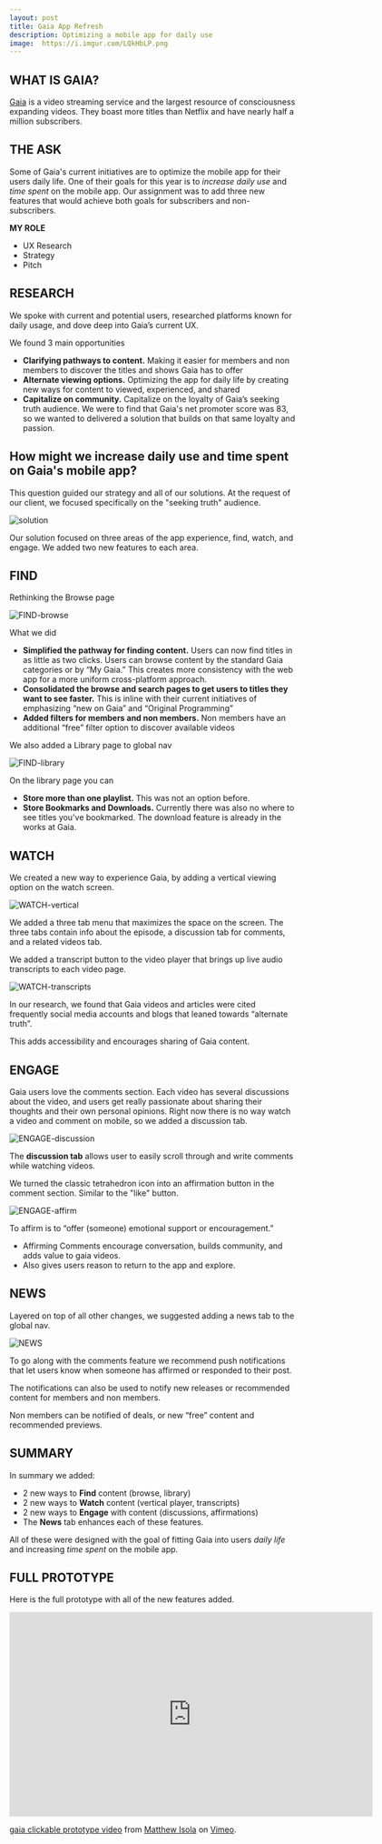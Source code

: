 ```yaml
---
layout: post
title: Gaia App Refresh
description: Optimizing a mobile app for daily use
image:  https://i.imgur.com/LQkHbLP.png
---
```


## WHAT IS GAIA?

[Gaia](https://www.gaia.com/) is a video streaming service and the largest resource of consciousness expanding videos. They boast more titles than Netflix and have nearly half a million subscribers.

## THE ASK

Some of Gaia's current initiatives are to optimize the mobile app for their users daily life. One of their goals for this year is to *increase daily use* and *time spent* on the mobile app. Our assignment was to add three new features that would achieve both goals for subscribers and non-subscribers.

**MY ROLE**
- UX Research
- Strategy
- Pitch

## RESEARCH

We spoke with current and potential users, researched platforms known for daily usage, and dove deep into Gaia’s current UX.

We found 3 main opportunities
- **Clarifying pathways to content.** Making it easier for members and non members to discover the titles and shows Gaia has to offer
- **Alternate viewing options.** Optimizing the app for daily life by creating new ways for content to viewed, experienced, and shared
- **Capitalize on community.** Capitalize on the loyalty of Gaia’s seeking truth audience. We were to find that Gaia's net promoter score was 83, so we wanted to delivered a solution that builds on that same loyalty and passion.

## How might we increase daily use and time spent on Gaia's mobile app?

This question guided our strategy and all of our solutions. At the request of our client, we focused specifically on the "seeking truth" audience.

![solution](https://i.imgur.com/tyh0RY1.png)

Our solution focused on three areas of the app experience, find, watch, and engage. We added two new features to each area.

## FIND

Rethinking the Browse page

![FIND-browse](https://media.giphy.com/media/5b9hBTxIbDvNzb5sCE/giphy.gif)

What we did

- **Simplified the pathway for finding content.** Users can now find titles in as little as two clicks.
Users can browse content by the standard Gaia categories or by “My Gaia.” This creates more consistency with the web app for a more uniform cross-platform approach.
- **Consolidated the browse and search pages to get users to titles they want to see faster.** This is
inline with their current initiatives of emphasizing “new on Gaia” and “Original Programming”
- **Added filters for members and non members.** Non members have an additional “free” filter option to discover available videos

We also added a Library page to global nav

![FIND-library](https://media.giphy.com/media/fQPdxU3JvrIkAsSU8Y/giphy.gif)

On the library page you can

- **Store more than one playlist.** This was not an option before.
- **Store Bookmarks and Downloads.** Currently there was also no where to see titles you've bookmarked. The download feature is already in the works at Gaia.

## WATCH

We created a new way to experience Gaia, by adding a vertical viewing option on the watch screen.

![WATCH-vertical](https://i.imgur.com/71feE68.png)

We added a three tab menu that maximizes the space on the screen. The three tabs contain info about the episode, a discussion tab for comments, and a related videos tab.

We added a transcript button to the video player that brings up live audio transcripts to each video page.

![WATCH-transcripts](https://media.giphy.com/media/9RXJKaWQaWRYkksiSz/giphy.gif)

In our research, we found that Gaia videos and articles were cited frequently social media accounts and blogs that leaned towards “alternate truth”.

This adds accessibility and encourages sharing of Gaia content.


## ENGAGE

Gaia users love the comments section. Each video has several discussions about the video, and users get really passionate about sharing their thoughts and their own personal opinions. Right now there is no way watch a video and comment on mobile, so we added a discussion tab.

![ENGAGE-discussion](https://media.giphy.com/media/1UQyexBEMxJ7hiClUS/giphy.gif)

The **discussion tab** allows user to easily scroll through and write comments while watching videos.

We turned the classic tetrahedron icon into an affirmation button in the comment section. Similar to the "like" button.

![ENGAGE-affirm](https://media.giphy.com/media/PQb8OeCwuz23rCfYfw/giphy.gif)

To affirm is to “offer (someone) emotional support or encouragement.”

- Affirming Comments encourage conversation, builds community, and adds value to gaia videos.
- Also gives users reason to return to the app and explore.

## NEWS

Layered on top of all other changes, we suggested adding a news tab to the global nav.

![NEWS](https://i.imgur.com/O8rDbEb.png)

To go along with the comments feature we recommend push notifications that let users know when someone has affirmed or responded to their post.

The notifications can also be used to notify new releases or recommended content for members and non members.

Non members can be notified of deals, or new “free” content and recommended previews.

## SUMMARY

In summary we added:

- 2 new ways to **Find** content (browse, library)
- 2 new ways to **Watch** content (vertical player, transcripts)
- 2 new ways to **Engage** with content (discussions, affirmations)
- The **News** tab enhances each of these features.

All of these were designed with the goal of fitting Gaia into users *daily life* and increasing *time spent* on the mobile app.

## FULL PROTOTYPE

Here is the full prototype with all of the new features added.

<iframe src="https://player.vimeo.com/video/280434700" width="640" height="360" frameborder="0" webkitallowfullscreen mozallowfullscreen allowfullscreen></iframe>
<p><a href="https://vimeo.com/280434700">gaia clickable prototype video</a> from <a href="https://vimeo.com/user77169992">Matthew Isola</a> on <a href="https://vimeo.com">Vimeo</a>.</p>

